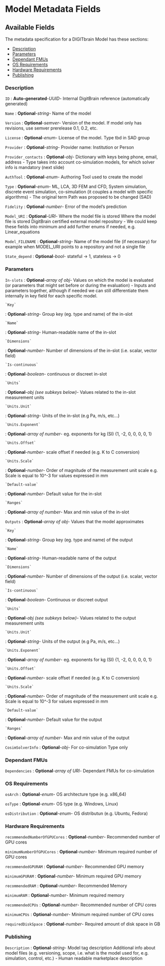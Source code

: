 <style>
  .md-content__button {
    display: none;
  }
</style>
# Model Metadata Fields

## Available Fields 

The metadata specification for a DIGITbrain Model
has these sections:

- [Description](#description)
- [Parameters](#parameters)
- [Dependant FMUs](#dependant-fmus)
- [OS Requirements](#os-requirements)
- [Hardware Requirements ](#hardware-requirements-)
- [Publishing](#publishing)


### Description


`ID`
:   **Auto-generated**-*UUID*- Internal DigitBrain reference (automatically generated)


`Name`
:   **Optional**-*string*- Name of the model

`Version`
:   **Optional**-*semver*- Version of the model. If model only has revisions, use semver prerelease 0.1, 0.2, etc.

`License`
:   **Optional**-*enum*- License of the model.  Type tbd in SAD group

`Provider`
:   **Optional**-*string*- Provider name: Institution or Person

`Provider_contacts`
:   **Optional**-*obj*- Dictionary with keys being phone, email, address - Type takes into account co-simulation models, for which solver info is mandatory (next slide)

`AuthTool`
:   **Optional**-*enum*- Authoring Tool used to create the model

`Type`
:   **Optional**-*enum*- ML, LCA, 3D FEM and CFD, System simulation, discrete event simulation, co-simulation (it couples a model with specific algorithms) - The original term Path was proposed to be changed (SAD)

`Fidelity`
:   **Optional**-*number*- Error of the model’s prediction

`Model_URI`
:   **Optional**-*URI*- Where the model file is stored  Where the model file is stored DigitBrain certified external model repository - We could keep these fields into minimum and add further enums if needed, e.g. Linear_equations

`Model_FILENAME`
:   **Optional**-*string*- Name of the model file (if necessary) for example when MODEL_URI points to a repository and not a single file

`State_depend`
:   **Optional**-*bool*- stateful -> 1, stateless -> 0


### Parameters


`In-slots`
:   **Optional**-*array of obj*- Values on which the model is evaluated (or parameters that might set before or during the evaluation) - Inputs and parameters together, although if needed we can still differentiate them internally in key field for each specific model.

    `Key`
:   **Optional**-*string*- Group key (eg. type and name) of the in-slot

    `Name`
:   **Optional**-*string*- Human-readable name of the in-slot

    `Dimensions`
:   **Optional**-*number*- Number of dimensions of the in-slot (i.e. scalar, vector field)

    `Is-continuous`
:   **Optional**-*boolean*- continuous or discreet in-slot

    `Units`
:   **Optional**-*obj (see subkeys below)*- Values related to the in-slot measurement units

    `Units.Unit`
:   **Optional**-*string*- Units of the in-slot (e.g Pa, m/s, etc…)

    `Units.Exponent`
:   **Optional**-*array of number*- eg. exponents for kg (SI) {1, -2, 0, 0, 0, 0, 1}

    `Units.Offset`
:   **Optional**-*number*- scale offset if needed (e.g. K to C conversion)

    `Units.Scale`
:   **Optional**-*number*- Order of magnitude of the measurement unit scale e.g. Scale is equal to 10^-3 for values expressed in mm

    `Default-value`
:   **Optional**-*number*- Default value for the in-slot

    `Ranges`
:   **Optional**-*array of number*- Max and min value of the in-slot

`Outputs`
:   **Optional**-*array of obj*- Values that the model approximates

    `Key`
:   **Optional**-*string*- Group key (eg. type and name) of the output

    `Name`
:   **Optional**-*string*- Human-readable name of the output

    `Dimensions`
:   **Optional**-*number*- Number of dimensions of the output (i.e. scalar, vector field)

    `Is-continuous`
:   **Optional**-*boolean*- Continuous or discreet output

    `Units`
:   **Optional**-*obj (see subkeys below)*- Values related to the output measurement units

    `Units.Unit`
:   **Optional**-*string*- Units of the output (e.g Pa, m/s, etc…)

    `Units.Exponent`
:   **Optional**-*array of number*- eg. exponents for kg (SI) {1, -2, 0, 0, 0, 0, 1}

    `Units.Offset`
:   **Optional**-*number*- scale offset if needed (e.g. K to C conversion)

    `Units.Scale`
:   **Optional**-*number*- Order of magnitude of the measurement unit scale e.g. Scale is equal to 10^-3 for values expressed in mm

    `Default-value`
:   **Optional**-*number*- Default value for the output

    `Ranges`
:   **Optional**-*array of number*- Max and min value of the output

`CosimSolverInfo`
:   **Optional**-*obj*- For co-simulation Type only


### Dependant FMUs


`Dependencies`
:   **Optional**-*array of URI*- Dependant FMUs for co-simulation


### OS Requirements


`osArch`
:   **Optional**-*enum*- OS architecture type (e.g. x86_64)

`osType`
:   **Optional**-*enum*- OS type (e.g. Windows, Linux)

`osDistribution`
:   **Optional**-*enum*- OS distributun (e.g. Ubuntu, Fedora)


### Hardware Requirements 


`recommendedNumberOfGPUCores`
:   **Optional**-*number*- Recommended number of GPU cores

`minimumNumberOfGPUCores`
:   **Optional**-*number*- Minimum required number of GPU cores

`recommendedGPURAM`
:   **Optional**-*number*- Recommended GPU memory

`minimumGPURAM`
:   **Optional**-*number*- Minimum required GPU memory

`recommendedRAM`
:   **Optional**-*number*- Recommended Memory

`minimumRAM`
:   **Optional**-*number*- Minimum required memory

`recommendedCPUs`
:   **Optional**-*number*- Recommended number of CPU cores

`minimumCPUs`
:   **Optional**-*number*- Minimum required number of CPU cores

`requiredDiskSpace`
:   **Optional**-*number*- Required amount of disk space in GB


### Publishing


`Description`
:   **Optional**-*string*- Model tag description Additional info about model files (e.g. versioning, scope, i.e. what is the model used for, e.g. simulation, control, etc.) - Human readable marketplace description
